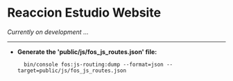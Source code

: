 
Reaccion Estudio Website
====================

*Currently on development ...*


----------


- **Generate the 'public/js/fos_js_routes.json' file:**

        bin/console fos:js-routing:dump --format=json --target=public/js/fos_js_routes.json



